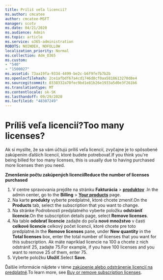 ```yaml
---
title: Príliš veľa licencií?
ms.author: cmcatee
author: cmcatee-MSFT
manager: scotv
ms.date: 04/21/2020
ms.audience: Admin
ms.topic: article
ms.service: o365-administration
ROBOTS: NOINDEX, NOFOLLOW
localization_priority: Normal
ms.collection: Adm_O365
ms.custom:
- "540"
- "1500027"
ms.assetid: 73aa19fa-9334-4499-be2c-b6f9fe7b7b2b
ms.openlocfilehash: 2ce1afbdf67a4cd1746d8cf0aa5818613278d8e4
ms.sourcegitcommit: 0338332a70fec9bd1e81b26e1933a5d0e3f261b6
ms.translationtype: MT
ms.contentlocale: sk-SK
ms.lasthandoff: 09/29/2020
ms.locfileid: "48307249"
---
```

# <a name="too-many-licenses"></a><span data-ttu-id="cc2b0-102">Príliš veľa licencií?</span><span class="sxs-lookup"><span data-stu-id="cc2b0-102">Too many licenses?</span></span>

<span data-ttu-id="cc2b0-103">Ak si myslíte, že sa vám účtujú príliš veľa licencií, zvyčajne je to spôsobené zakúpením ďalších licencií, ktoré budete potrebovať.</span><span class="sxs-lookup"><span data-stu-id="cc2b0-103">If you think you're being billed for too many licenses, this is usually due to having purchased more licenses then you need.</span></span>
  
<span data-ttu-id="cc2b0-104">**Zmenšenie počtu zakúpených licencií**</span><span class="sxs-lookup"><span data-stu-id="cc2b0-104">**Reduce the number of licenses purchased**</span></span>
  
1. <span data-ttu-id="cc2b0-105">V centre spravovania prejdite na stránku **Fakturácia** \> **[produktov](https://go.microsoft.com/fwlink/p/?linkid=842054)** .</span><span class="sxs-lookup"><span data-stu-id="cc2b0-105">In the admin center, go to the **Billing** \> **[Your products](https://go.microsoft.com/fwlink/p/?linkid=842054)** page.</span></span>
2. <span data-ttu-id="cc2b0-106">Na karte **produkty** vyberte predplatné, ktoré chcete zmeniť.</span><span class="sxs-lookup"><span data-stu-id="cc2b0-106">On the **Products** tab, select the subscription that you want to change.</span></span>
3. <span data-ttu-id="cc2b0-107">Na stránke Podrobnosti predplatného vyberte položku **odstrániť licencie**.</span><span class="sxs-lookup"><span data-stu-id="cc2b0-107">On the subscription details page, select **Remove licenses**.</span></span>
4. <span data-ttu-id="cc2b0-108">Na table **odobrať licencie** zadajte do poľa **nové množstvo** v časti **celkové licencie** celkový počet licencií, ktoré chcete pre toto predplatné.</span><span class="sxs-lookup"><span data-stu-id="cc2b0-108">In the **Remove licenses** pane, under **New quantity** in the **Total licenses** box, enter the total number of licenses that you want for this subscription.</span></span> <span data-ttu-id="cc2b0-109">Ak máte napríklad licencie na 100 a chcete z nich odstrániť 25, zadajte 75.</span><span class="sxs-lookup"><span data-stu-id="cc2b0-109">For example, if you have 100 licenses and you want to remove 25 of them, enter 75.</span></span>
5. <span data-ttu-id="cc2b0-110">Vyberte položku **Uložiť**.</span><span class="sxs-lookup"><span data-stu-id="cc2b0-110">Select **Save**.</span></span>

<span data-ttu-id="cc2b0-111">Ďalšie informácie nájdete v téme [zakúpenie alebo odstránenie licencií na predplatné](https://docs.microsoft.com/microsoft-365/commerce/licenses/buy-licenses).</span><span class="sxs-lookup"><span data-stu-id="cc2b0-111">To learn more, see [Buy or remove subscription licenses](https://docs.microsoft.com/microsoft-365/commerce/licenses/buy-licenses).</span></span>